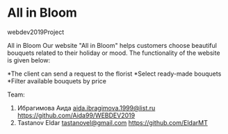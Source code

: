 # All in Bloom
webdev2019Project

All in Bloom
Our website "All in Bloom" helps customers choose beautiful bouquets related to their holiday or mood. The functionality of the website is given below:

*The client can send a request to the florist
*Select ready-made bouquets
*Filter available bouquets by price



Team:
1. Ибрагимова Аида   aida.ibragimova.1999@list.ru    https://github.com/Aida99/WEBDEV2019
2. Tastanov Eldar    tastanovel@gmail.com            https://github.com/EldarMT

